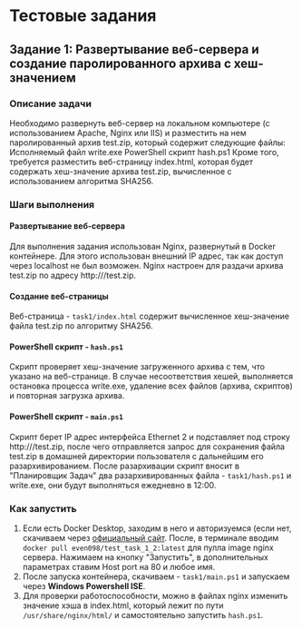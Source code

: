 # Тестовые задания


## Задание 1: Развертывание веб-сервера и создание паролированного архива с хеш-значением
### Описание задачи
Необходимо развернуть веб-сервер на локальном компьютере (с использованием Apache, Nginx или IIS) и разместить на нем паролированный архив test.zip, который содержит следующие файлы:
Исполняемый файл write.exe
PowerShell скрипт hash.ps1
Кроме того, требуется разместить веб-страницу index.html, которая будет содержать хеш-значение архива test.zip, вычисленное с использованием алгоритма SHA256.


### Шаги выполнения
#### Развертывание веб-сервера
Для выполнения задания использован Nginx, развернутый в Docker контейнере. Для этого использован внешний IP адрес, так как доступ через localhost не был возможен. Nginx настроен для раздачи архива test.zip по адресу http://<IP>/test.zip.
#### Создание веб-страницы 
Веб-страница - `task1/index.html` содержит вычисленное хеш-значение файла test.zip по алгоритму SHA256. 
#### PowerShell скрипт - `hash.ps1`
Скрипт проверяет хеш-значение загруженного архива с тем, что указано на веб-странице. В случае несоответствия хешей, выполняется остановка процесса write.exe, удаление всех файлов (архива, скриптов) и повторная загрузка архива.
#### PowerShell скрипт - `main.ps1`
Скрипт берет IP адрес интерфейса Ethernet 2 и подставляет под строку http://<IP>/test.zip, после чего отправляется запрос для сохранения файла test.zip в домашней директории пользователя с дальнейшим его разархивированием. После разархивации скрипт вносит в "Планировщик Задач" два разархивированных файла - `task1/hash.ps1` и write.exe, они будут выполняться ежедневно в 12:00.


### Как запустить
1. Если есть Docker Desktop, заходим в него и авторизуемся (если нет, скачиваем через [официальный сайт](https://www.docker.com/products/docker-desktop/). После, в терминале вводим `docker pull even098/test_task_1_2:latest` для пулла image nginx сервера. Нажимаем на кнопку "Запустить", в дополнительных параметрах ставим Host port на 80 и любое имя. 
2. После запуска контейнера, скачиваем - `task1/main.ps1` и запускаем через **Windows Powershell ISE**.
3. Для проверки работоспособности, можно в файлах nginx изменить значение хэша в index.html, который лежит по пути `/usr/share/nginx/html/` и самостоятельно запустить `hash.ps1`.
